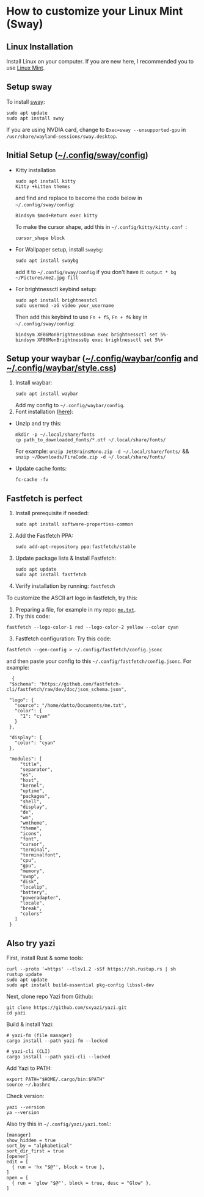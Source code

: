 # How to customize your Linux Mint (Sway)

## Linux Installation
Install Linux on your computer. If you are new here, I recommended you to use [Linux Mint](https://linuxmint.com/download.php). 

## Setup sway
To install [sway](https://wiki.archlinux.org/title/Sway):
```
sudo apt update
sudo apt install sway
```
If you are using NVDIA card, change to `Exec=sway --unsupported-gpu` in `/usr/share/wayland-sessions/sway.desktop`.

## Initial Setup ([~/.config/sway/config](https://github.com/DatIT-026/.dotfiles/blob/7c909ba9b74543761accd89f754b99f7c10b3aa4/sway/config))
- Kitty installation
  ```
  sudo apt install kitty
  Kitty +kitten themes
  ```
  and find and replace to become the code below in `~/.config/sway/config`:
  ```
  Bindsym $mod+Return exec kitty
  ```
  To make the cursor shape, add this in `~/.config/kitty/kitty.conf `:
  ```
  cursor_shape block
  ```
- For Wallpaper setup, install `swaybg`:
  ```
  sudo apt install swaybg
  ```
  add it to `~/.config/sway/config` if you don't have it:
  ```output * bg ~/Pictures/me2.jpg fill```

- For brightnessctl keybind setup:
  ```
  sudo apt install brightnesstcl
  sudo usermod -aG video your_username
  ```
  Then add this keybind to use `Fn + f5`, `Fn + f6` key in `~/.config/sway/config`:
  ```
  bindsym XF86MonBrightnessDown exec brightnessctl set 5%-
  bindsym XF86MonBrightnessUp exec brightnessctl set 5%+
  ```
  
## Setup your waybar ([~/.config/waybar/config](https://github.com/DatIT-026/.dotfiles/blob/45199d81e42283f6a230838ceb10d78e7814d45f/waybar/config) and [~/.config/waybar/style.css](https://github.com/DatIT-026/.dotfiles/blob/ffd9354b3f1b491ef9c7cb919489d2a249a2d4a9/waybar/style.css))
1. Install waybar:
   ```
   sudo apt install waybar
   ```
   Add my config to `~/.config/waybar/config`.
3. Font installation ([here](https://www.nerdfonts.com/font-downloads)):
- Unzip and try this:
  ```
  mkdir -p ~/.local/share/fonts
  cp path_to_downloaded_fonts/*.otf ~/.local/share/fonts/
  ```
  For example: `unzip JetBrainsMono.zip -d ~/.local/share/fonts/` && `unzip ~/Downloads/FiraCode.zip -d ~/.local/share/fonts/`
  
- Update cache fonts:
  ```
  fc-cache -fv
  ```
  
## Fastfetch is perfect
1. Install prerequisite if needed:
   ```
   sudo apt install software-properties-common
   ```
2. Add the Fastfetch PPA:
   ```
   sudo add-apt-repository ppa:fastfetch/stable
   ```
3. Update package lists & Install Fastfetch:
   ```
   sudo apt update
   sudo apt install fastfetch
   ```
4. Verify installation by running: `fastfetch`

To customize the ASCII art logo in fastfetch, try this:
1. Preparing a file, for example in my repo: [`me.txt`](https://github.com/DatIT-026/.dotfiles/blob/e5dc35be66362a01108ce516d10a0bd962217056/Documents/me.txt).
2. Try this code:
```
fastfetch --logo-color-1 red --logo-color-2 yellow --color cyan
```
3. Fastfetch configuration:
  Try this code:
  ```
  fastfetch --gen-config > ~/.config/fastfetch/config.jsonc
  ```
  and then paste your config to this `~/.config/fastfetch/config.jsonc`. For example:
   ```
     {
    "$schema": "https://github.com/fastfetch-cli/fastfetch/raw/dev/doc/json_schema.json",
  
    "logo": {
      "source": "/home/datto/Documents/me.txt",
      "color": {
        "1": "cyan"
      }
    },
  
    "display": {
      "color": "cyan"
    },
  
    "modules": [
        "title",
        "separator",
        "os",
        "host",
        "kernel",
        "uptime",
        "packages",
        "shell",
        "display",
        "de",
        "wm",
        "wmtheme",
        "theme",
        "icons",
        "font",
        "cursor",
        "terminal",
        "terminalfont",
        "cpu",
        "gpu",
        "memory",
        "swap",
        "disk",
        "localip",
        "battery",
        "poweradapter",
        "locale",
        "break",
        "colors"
      ]
    }
  ```

## Also try yazi
First, install Rust & some tools:
```
curl --proto '=https' --tlsv1.2 -sSf https://sh.rustup.rs | sh
rustup update
sudo apt update
sudo apt install build-essential pkg-config libssl-dev
```

Next, clone repo Yazi from Github:
```
git clone https://github.com/sxyazi/yazi.git
cd yazi
```
Build & install Yazi:
```
# yazi-fm (file manager)
cargo install --path yazi-fm --locked

# yazi-cli (CLI)
cargo install --path yazi-cli --locked
```

Add Yazi to PATH:
```
export PATH="$HOME/.cargo/bin:$PATH"
source ~/.bashrc
```
Check version:
```
yazi --version
ya --version
```
Also try this in `~/.config/yazi/yazi.toml`:
```
[manager]
show_hidden = true
sort_by = "alphabetical"
sort_dir_first = true
[opener]
edit = [
  { run = 'hx "$@"', block = true },
]
open = [
  { run = 'glow "$@"', block = true, desc = "Glow" },
]
```

